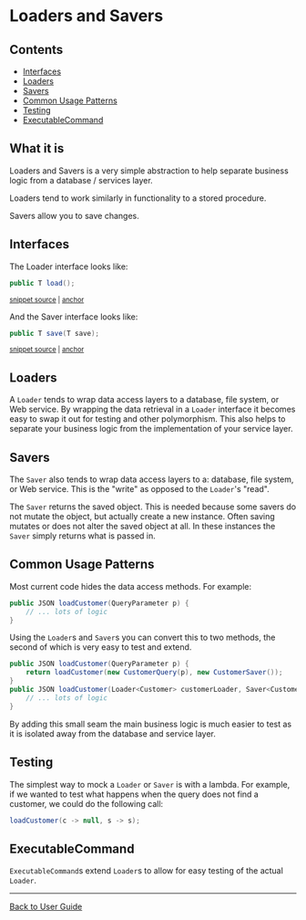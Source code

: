 <a id="top"></a>

# Loaders and Savers

<!-- toc -->
## Contents

  * [Interfaces](#interfaces)
  * [Loaders](#loaders)
  * [Savers](#savers)
  * [Common Usage Patterns](#common-usage-patterns)
  * [Testing](#testing)
  * [ExecutableCommand](#executablecommand)<!-- endToc -->
## What it is

Loaders and Savers is a very simple abstraction to help separate business logic from a database / services layer.

Loaders tend to work similarly in functionality to a stored procedure.

Savers allow you to save changes.

## Interfaces

The Loader interface looks like:
<!-- snippet: loader_interface -->
<a id='snippet-loader_interface'></a>
```java
public T load();
```
<sup><a href='/approvaltests-util/src/main/java/com/spun/util/persistence/Loader.java#L5-L7' title='Snippet source file'>snippet source</a> | <a href='#snippet-loader_interface' title='Start of snippet'>anchor</a></sup>
<!-- endSnippet -->

And the Saver interface looks like:
<!-- snippet: saver_interface -->
<a id='snippet-saver_interface'></a>
```java
public T save(T save);
```
<sup><a href='/approvaltests-util/src/main/java/com/spun/util/persistence/Saver.java#L5-L7' title='Snippet source file'>snippet source</a> | <a href='#snippet-saver_interface' title='Start of snippet'>anchor</a></sup>
<!-- endSnippet -->

## Loaders
A `Loader` tends to wrap data access layers to a database, file system, or Web service.
By wrapping the data retrieval in a `Loader` interface it becomes easy to swap it out for testing and other polymorphism.
This also helps to separate your business logic from the implementation of your service layer.

## Savers

The `Saver` also tends to wrap data access layers to a: database, file system, or Web service.
This is the "write" as opposed to the `Loader`'s "read".

The `Saver` returns the saved object.
This is needed because some savers do not mutate the object, but actually create a new instance.
Often saving mutates or does not alter the saved object at all.
In these instances the `Saver` simply returns what is passed in.

## Common Usage Patterns
Most current code hides the data access methods. For example:
```java
public JSON loadCustomer(QueryParameter p) {
    // ... lots of logic
}
```
Using the `Loader`s and `Saver`s you can convert this to two methods, the second of which is very easy to test and extend.
```java
public JSON loadCustomer(QueryParameter p) {
    return loadCustomer(new CustomerQuery(p), new CustomerSaver());
}
public JSON loadCustomer(Loader<Customer> customerLoader, Saver<Customer> customerSaver) {
    // ... lots of logic
}
```

By adding this small seam the main business logic is much easier to test as it is isolated away from the database and service layer.

## Testing
The simplest way to mock a `Loader` or `Saver` is with a lambda.
For example, if we wanted to test what happens when the query does not find a customer, we could do the following call:
```java
loadCustomer(c -> null, s -> s);
```

## ExecutableCommand

`ExecutableCommand`s extend `Loader`s to allow for easy testing of the actual `Loader`.

---

[Back to User Guide](README.md#top)
